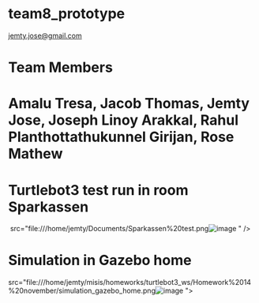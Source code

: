 # team8_prototype

jemty.jose@gmail.com

# Team Members 
# Amalu Tresa, Jacob Thomas, Jemty Jose, Joseph Linoy Arakkal, Rahul Planthottathukunnel Girijan, Rose Mathew

# Turtlebot3 test run in room Sparkassen
<image> src="file:///home/jemty/Documents/Sparkassen%20test.png![image](https://user-images.githubusercontent.com/107153892/202683859-23839d61-e249-4f33-a720-5d944e0a4911.png)
" />

# Simulation in Gazebo home
<image> src="file:///home/jemty/misis/homeworks/turtlebot3_ws/Homework%2014%20november/simulation_gazebo_home.png![image](https://user-images.githubusercontent.com/107153892/202732133-88278889-c5dd-4444-acaf-e960e85744ab.png)
">  
